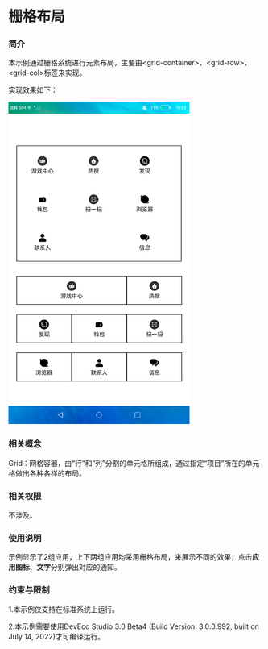 # 栅格布局

### 简介

本示例通过栅格系统进行元素布局，主要由<grid-container\>、<grid-row\>、<grid-col\>标签来实现。

实现效果如下：

![](screenshots/device/main.png)

### 相关概念

Grid：网格容器，由“行”和“列”分割的单元格所组成，通过指定“项目”所在的单元格做出各种各样的布局。

### 相关权限

不涉及。

### 使用说明

示例显示了2组应用，上下两组应用均采用栅格布局，来展示不同的效果，点击**应用图标**、**文字**分别弹出对应的通知。

### 约束与限制

1.本示例仅支持在标准系统上运行。

2.本示例需要使用DevEco Studio 3.0 Beta4 (Build Version: 3.0.0.992, built on July 14, 2022)才可编译运行。
